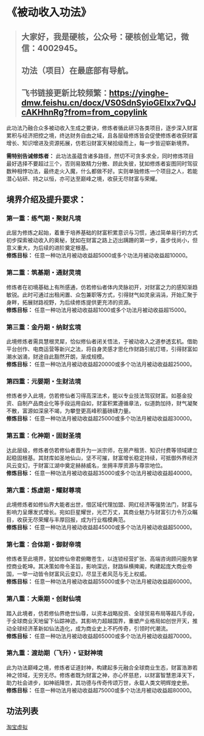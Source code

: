 # 《被动收入功法》

> ## 大家好，我是硬核，公众号：硬核创业笔记，微信：4002945。
> ## 功法（项目）在最底部有导航。
> ## 飞书链接更新比较频繁：https://yinghe-dmw.feishu.cn/docx/VS0SdnSyioGEIxx7vQJcAKHhnRg?from=from_copylink 


此功法乃融合众多被动收入生成之要诀，修炼者循此研习各类项目，逐步深入财富累积与经济把控之境，终达财务自由之域，且各层级修炼皆会促使修炼者收获财富增长、知识增进及资源拓展，仿若沿财富天梯拾级而上，每一步皆迎崭新境界。 

**需特别告诫修炼者：** 此功法虽蕴含诸多路径，然切不可贪多求全，同时修炼项目最好选择不要超过三个，否则易致精力分散、顾此失彼，犹如修炼者妄图同时驾驭数种相悖功法，最终走火入魔，什么都做不好。实则单独修炼一个项目之人，若能潜心钻研、持之以恒，亦可达至巅峰之境，收获无尽财富与荣耀。

## 境界介绍及提升要求：

### **第一重：练气期・聚财凡境**<br/>
此层为修炼之起始，着重于培养基础的财富积累意识与习惯，通过简单易行的方式初步探索被动收入的奥秘，犹如在财富之路上迈出蹒跚的第一步，虽步伐尚小，但意义重大，为后续的进阶奠定根基。 <br/>
__修炼目标：__ 任意一种功法月被动收益超5000或多个功法月被动收益超10000。

### **第二重：筑基期・通财灵境**<br/>
 修炼者在初境基础上有所感通，仿若修仙者体内灵脉初开，对财富之力的感知渐趋敏锐。此时可通过出租闲置、众包兼职等方式，引得财气如灵泉涓涓，开始汇聚于身畔，拓展财路视野，为后续修炼提供更充沛的资源。 <br/>
__修炼目标：__ 任意一种功法月被动收益超1000或多个功法月被动收益超15000。

### **第三重：金丹期・纳财玄境**<br/>
此境修炼者需具慧根灵犀，恰似修仙者闭关悟法，于被动收入之道参透玄机。借助平台创作、电商运营等新兴之法，将自身灵感才思化作财路引航灯塔，引得财富如潮水汹涌，财途自此豁然开朗，渐成规模。 <br/>
__修炼目标：__ 任意一种功法月被动收益超20000或多个功法月被动收益超25000。

### **第四重：元婴期・生财法境**<br/>
修炼者步入此境，仿若修仙者习得高深法术，能以专业技法驾驭财富。如基金投资、自制产品商业化等手段运用自如，财富积累遵循章法，似道韵加持，财气凝聚不散，富源如深泉不竭，为攀登更高峰积蓄磅礴力量。 <br/>
__修炼目标：__ 任意一种功法月被动收益超25000或多个功法月被动收益超30000。

### **第五重：化神期・固财圣境**<br/>
达此层级，修炼者仿若修仙者晋升为一派宗师，在房产租赁、知识付费等领域建立起稳固根基。其财库如圣地仙山，坚不可摧，财富增长稳定持续，可抵御外界经济风云变幻，于财富江湖中奠定赫赫威名，坐拥丰厚资源与尊崇地位。 <br/>
__修炼目标：__ 任意一种功法月被动收益超35000或多个功法月被动收益超40000。

### **第六重：炼虚期・耀财尊境**<br/>
此境修炼者如修仙界大能者出世，借区域代理加盟、网红经济等强势法门，财富与影响力呈爆发式增长。宛如巨星耀世，光芒万丈，其商业魅力与财富引力令万众瞩目，收获无尽荣耀与丰厚回报，成为行业楷模典范。 <br/>
__修炼目标：__ 任意一种功法月被动收益超45000或多个功法月被动收益超50000。

### **第七重：合体期・御财帝境**<br/>
修炼者至此境界，犹如修仙帝君俯瞰苍生，以连锁经营扩张、高端咨询顾问服务掌控商业乾坤。其决策如帝令圣旨，影响深远，财路纵横捭阖，构建起庞大商业帝国，一举一动皆令财富风云变幻，尽显王者风范与无上权威。 <br/>
__修炼目标：__ 任意一种功法月被动收益超55000或多个功法月被动收益超60000。

### **第八重：大乘期・创财仙境**<br/>
踏入此境者，仿若修仙界绝世仙尊，以资本战略投资、全球贸易布局等超凡手段，于全球商业天地留下仙踪神迹。其影响力超越国界，重塑产业格局如创世开天，推动全球经济革新如仙法造化，成为商业史上不朽传奇，引领时代潮流。 <br/>
__修炼目标：__ 任意一种功法月被动收益超65000或多个功法月被动收益超70000。

### **第九重：渡劫期（飞升）・证财神境**<br/>
此为功法巅峰之境，修炼者证道封神，构建起多元融合全球商业生态，财富浩渺若神之领域，无穷无尽。修炼者既为财富之神，亦心怀慈悲，以财富智慧恩泽天下，助力社会进步，如神祇降世，其功德与传奇传颂万世，永载人类文明辉煌史册。 <br/>
__修炼目标：__ 任意一种功法月被动收益超75000或多个功法月被动收益超80000。

## 功法列表
[淘宝虚拟](taobao/taobao.md)

